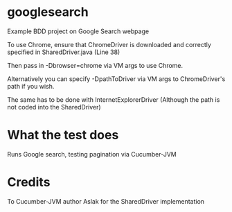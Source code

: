 googlesearch
============

Example BDD project on Google Search webpage

To use Chrome, ensure that ChromeDriver is downloaded and correctly specified in SharedDriver.java (Line 38)

Then pass in -Dbrowser=chrome via VM args to use Chrome.

Alternatively you can specify -DpathToDriver via VM args to ChromeDriver's path if you wish.

The same has to be done with InternetExplorerDriver (Although the path is not coded into the SharedDriver)

What the test does
==================

Runs Google search, testing pagination via Cucumber-JVM

Credits
============

To Cucumber-JVM author Aslak for the SharedDriver implementation
